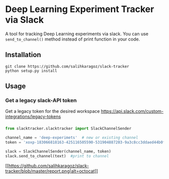 # Deep Learning Experiment Tracker via Slack
A tool for tracking Deep Learning experiments via slack. You can use ``` send_to_channel() ``` method instead of print function in your code.

## Installation

``` 
git clone https://github.com/salihkaragoz/slack-tracker
python setup.py install
```

## Usage

### Get a legacy slack-API token
Get a legacy token for the desired workspace
https://api.slack.com/custom-integrations/legacy-tokens

### 

```python
from slacktracker.slacktracker import SlackChannelSender

channel_name = 'deep-experimets'  # new or existing channel
token = 'xoxp-183066818163-425116505590-531904887203-9a3c8cc3ddaed44b0f318d2d4d4' # example

slack = SlackChannelSender(channel_name, token)
slack.send_to_channel(text)  #print to channel


```
[[https://github.com/salihkaragoz/slack-tracker/blob/master/report.png|alt=octocat]]


